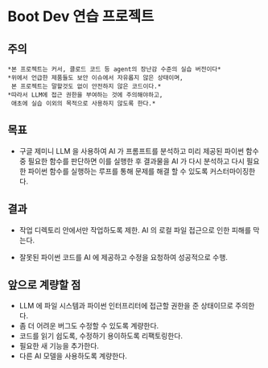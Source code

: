 # Boot Dev 연습 프로젝트
## 주의
    *본 프로젝트는 커서, 클로드 코드 등 agent의 장난감 수준의 실습 버전이다*
    *위에서 언급한 제품들도 보안 이슈에서 자유롭지 않은 상태이며, 
     본 프로젝트는 말할것도 없이 안전하지 않은 코드이다.*
    *따라서 LLM에 접근 권한을 부여하는 것에 주의해야하고,
     애초에 실습 이외의 목적으로 사용하지 않도록 한다.*

## 목표
- 구글 제미니 LLM 을 사용하여 AI 가 프롬프트를 분석하고
  미리 제공된 파이썬 함수 중 필요한 함수를 판단하면
  이를 실행한 후 결과물을 AI 가 다시 분석하고
  다시 필요한 파이썬 함수를 실행하는 루프를 통해
  문제를 해결 할 수 있도록 커스터마이징한다.

## 결과
- 작업 디렉토리 안에서만 작업하도록 제한. 
  AI 의 로컬 파일 접근으로 인한 피해를 막는다.

- 잘못된 파이썬 코드를 AI 에 제공하고 수정을 요청하여 성공적으로 수행.

## 앞으로 계량할 점
- LLM 에 파일 시스템과 파이썬 인터프리터에 접근할 권한을 준 상태이므로 주의한다.
- 좀 더 어려운 버그도 수정할 수 있도록 계량한다.
- 코드를 읽기 쉽도록, 수정하기 용이하도록 리팩토링한다.
- 필요한 새 기능을 추가한다.
- 다른 AI 모델을 사용하도록 계량한다.


